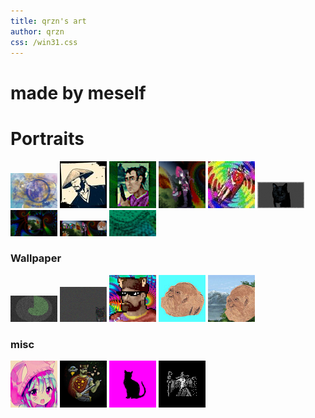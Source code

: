 ```yaml
---
title: qrzn's art
author: qrzn
css: /win31.css
---
```


# made by meself

# Portraits

[![krita0.png](/art/pics/150/krita0.png)](/art/pics/krita0.png)
[![zen.png](/art/pics/150/ideal.jpg)](/art/pics/ideal.jpg)
[![zen.png](/art/pics/150/yama.png)](/art/pics/yama.png)
[![zen.png](/art/pics/150/awitch.png)](/art/pics/awitch.png)
[![krita0.png](/art/pics/150/deepfried3.jpg)](/art/pics/deepfried3.jpg)
[![krita0.png](/art/pics/150/merkuziowp.png)](/art/pics/merkuziowp.png)
[![krita0.png](/art/pics/150/ohshits.png)](/art/pics/ohshits.png)
[![krita0.png](/art/pics/150/ohshits4.png)](/art/pics/ohshits4.png)
[![krita0.png](/art/pics/150/theway.png)](/art/pics/theway.png)

### Wallpaper

[![krita0.png](/art/pics/150/jandao.png)](/art/pics/jandao.png)
[![krita0.png](/art/pics/150/glitchedmerkuzio.png)](/art/pics/glitchedmerkuzio.png)
[![krita0.png](/art/pics/150/freakyoctbro2.jpg)](/art/pics/freakyoctbro2.jpg)
[![krita0.png](/art/pics/150/lao-cyan.jpg)](/art/pics/lao-cyan.jpg)
[![krita0.png](/art/pics/150/lao-mountain.jpg)](/art/pics/lao-mountain.jpg)

### misc

[![krita0.png](/art/pics/150/nekobeanie2.jpg)](/art/pics/nekobeanie2.jpg)
[![krita0.png](/art/pics/150/dude.png)](/art/pics/dude.png)
[![krita0.png](/art/pics/150/pixelcat2.png)](/art/pics/pixelcat2.png)
[![krita0.png](/art/pics/150/pixwiz.png)](/art/pics/pixwiz.png)
